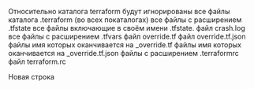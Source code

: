 Относительно каталога terraform будут игнорированы
все файлы каталога .terraform (во всех покаталогах)
все файлы с расширением .tfstate
все файлы включающие в своём имени .tfstate.
файл crash.log
все файлы с расширением .tfvars
файл override.tf
файл override.tf.json
файлы имя которых оканчивается на _override.tf
файлы имя которых оканчивается на _override.tf.json
файлы с расширением .terraformrc
файл terraform.rc

Новая строка
